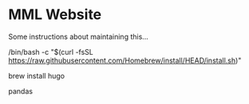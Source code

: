 # MML Website

Some instructions about maintaining this...

/bin/bash -c "$(curl -fsSL https://raw.githubusercontent.com/Homebrew/install/HEAD/install.sh)"

brew install hugo

pandas